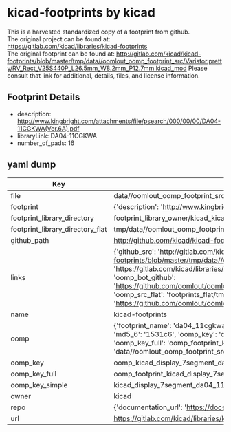 # kicad-footprints by kicad  
This is a harvested standardized copy of a footprint from github.  
The original project can be found at:  
https://gitlab.com/kicad/libraries/kicad-footprints  
The original footprint can be found at:
http://gitlab.com/kicad/kicad-footprints/blob/master/tmp/data//oomlout_oomp_footprint_src/Varistor.pretty/RV_Rect_V25S440P_L26.5mm_W8.2mm_P12.7mm.kicad_mod
Please consult that link for additional, details, files, and license information.  
## Footprint Details
* description: http://www.kingbright.com/attachments/file/psearch/000/00/00/DA04-11CGKWA(Ver.6A).pdf  
* libraryLink: DA04-11CGKWA  
* number_of_pads: 16  
## yaml dump  
| Key | Value |  
| --- | --- |  
| file | data//oomlout_oomp_footprint_src/kicad-footprints/Display_7Segment.pretty/DA04-11CGKWA.kicad_mod |  
| footprint | {'description': 'http://www.kingbright.com/attachments/file/psearch/000/00/00/DA04-11CGKWA(Ver.6A).pdf', 'libraryLink': 'DA04-11CGKWA', 'number_of_pads': 16} |  
| footprint_library_directory | footprint_library_owner/kicad_kicad-footprints/ |  
| footprint_library_directory_flat | tmp/data//oomlout_oomp_footprint_src/footprints_flat/kicad_display_7segment_da04_11cgkwa/working |  
| github_path | http://github.com/kicad/kicad-footprints/blob/master/tmp/data//oomlout_oomp_footprint_src/Display_7Segment.pretty/DA04-11CGKWA.kicad_mod |  
| links | {'github_src': 'http://gitlab.com/kicad/kicad-footprints/blob/master/tmp/data//oomlout_oomp_footprint_src/Varistor.pretty/RV_Rect_V25S440P_L26.5mm_W8.2mm_P12.7mm.kicad_mod', 'github_src_repo': 'https://gitlab.com/kicad/libraries/kicad-footprints', 'oomp_bot': 'tmp/data//oomlout_oomp_footprint_src/footprints/kicad_display_7segment_da04_11cgkwa/working', 'oomp_bot_github': 'https://github.com/oomlout/oomlout_oomp_footprint_bot/tree/main/tmp/data//oomlout_oomp_footprint_src/footprints/kicad_display_7segment_da04_11cgkwa/working', 'oomp_src_flat': 'footprints_flat/tmp/data//oomlout_oomp_footprint_src/footprints_flat/kicad_display_7segment_da04_11cgkwa/working', 'oomp_src_flat_github': 'https://github.com/oomlout/oomlout_oomp_footprint_src/tree/main/tmp/data//oomlout_oomp_footprint_src/footprints_flat/kicad_display_7segment_da04_11cgkwa/working'} |  
| name | kicad-footprints |  
| oomp | {'footprint_name': 'da04_11cgkwa', 'library_name': 'display_7segment', 'md5': '1531c64c7efeee11587876cd5e99a01d', 'md5_10': '1531c64c7e', 'md5_5': '1531c', 'md5_6': '1531c6', 'oomp_key': 'oomp_kicad_display_7segment_da04_11cgkwa', 'oomp_key_extra': 'oomp_footprint_kicad_display_7segment_da04_11cgkwa', 'oomp_key_full': 'oomp_footprint_kicad_display_7segment_da04_11cgkwa_1531c6', 'oomp_key_simple': 'kicad_display_7segment_da04_11cgkwa', 'original_filename': 'data//oomlout_oomp_footprint_src/kicad-footprints/Display_7Segment.pretty/DA04-11CGKWA.kicad_mod', 'owner_name': 'kicad'} |  
| oomp_key | oomp_kicad_display_7segment_da04_11cgkwa |  
| oomp_key_full | oomp_footprint_kicad_display_7segment_da04_11cgkwa |  
| oomp_key_simple | kicad_display_7segment_da04_11cgkwa |  
| owner | kicad |  
| repo | {'documentation_url': 'https://docs.github.com/rest/repos/repos#get-a-repository', 'message': 'Not Found'} |  
| url | https://gitlab.com/kicad/libraries/kicad-footprints |  

